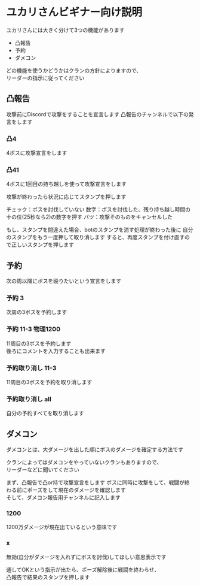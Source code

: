 # ユカリさんビギナー向け説明
ユカリさんには大きく分けて3つの機能があります

* 凸報告
* 予約
* ダメコン

どの機能を使うかどうかはクランの方針によりますので、  
リーダーの指示に従ってください

## 凸報告

攻撃前にDiscordで攻撃をすることを宣言します
凸報告のチャンネルで以下の発言をします

### 凸4
4ボスに攻撃宣言をします

### 凸41
4ボスに1回目の持ち越しを使って攻撃宣言をします

攻撃が終わったら状況に応じてスタンプを押します

チェック：ボスを討伐していない
数字：ボスを討伐した、残り持ち越し時間の十の位(25秒なら2)の数字を押す
バツ：攻撃そのものをキャンセルした

もし、スタンプを間違えた場合、botのスタンプを消す処理が終わった後に
自分のスタンプをもう一度押して取り消します
すると、再度スタンプを付け直すので正しいスタンプを押します

## 予約

次の周以降にボスを殴りたいという宣言をします

### 予約 3
次周の3ボスを予約します

### 予約 11-3 物理1200
11周目の3ボスを予約します  
後ろにコメントを入力することも出来ます

### 予約取り消し 11-3
11周目の3ボスを予約を取り消します

### 予約取り消し all
自分の予約すべてを取り消します

## ダメコン

ダメコンとは、大ダメージを出した順にボスのダメージを確定する方法です

クランによってはダメコンをやっていないクランもありますので、  
リーダーなどに聞いてください

まず、凸報告で凸or持で攻撃宣言をします
ボスに同時に攻撃をして、戦闘が終わる前にポーズをして現在のダメージを確認します  
そして、ダメコン報告用チャンネルに記入します

### 1200
1200万ダメージが現在出ているという意味です

### x
無効(自分がダメージを入れずにボスを討伐)してほしい意思表示です

通してOKという指示が出たら、ポーズ解除後に戦闘を終わらせ、  
凸報告で結果のスタンプを押します

